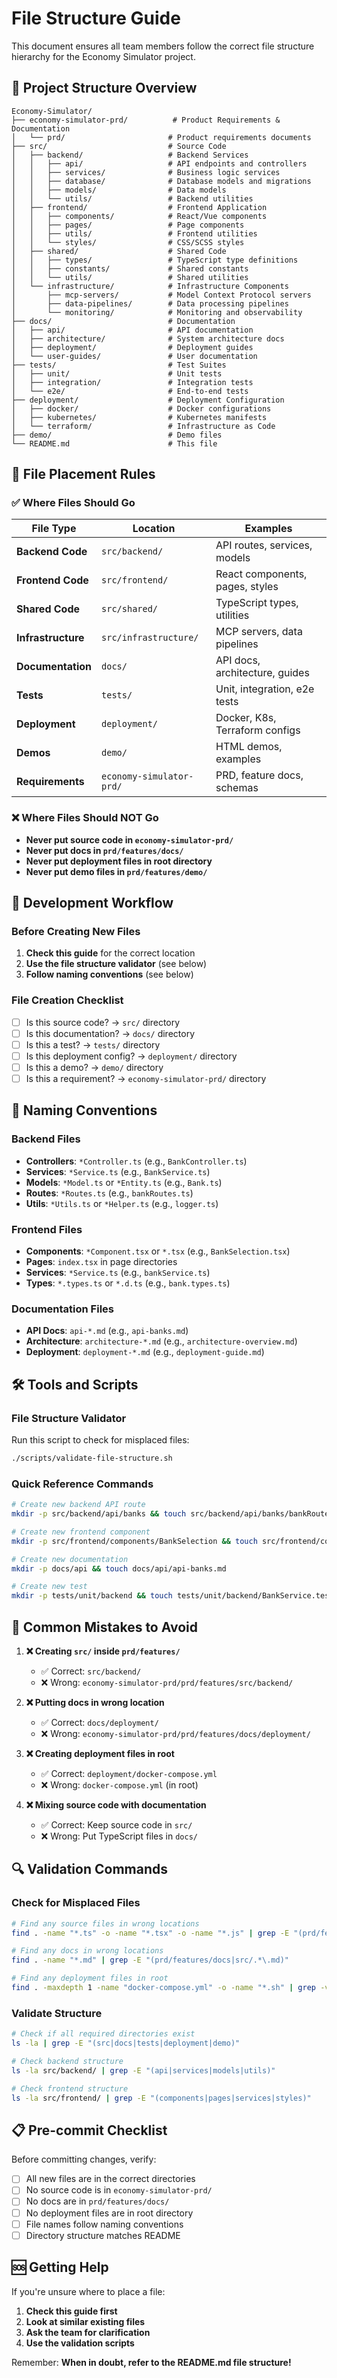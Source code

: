 # File Structure Guide

This document ensures all team members follow the correct file structure hierarchy for the Economy Simulator project.

## 📁 Project Structure Overview

```
Economy-Simulator/
├── economy-simulator-prd/          # Product Requirements & Documentation
│   └── prd/                       # Product requirements documents
├── src/                           # Source Code
│   ├── backend/                   # Backend Services
│   │   ├── api/                   # API endpoints and controllers
│   │   ├── services/              # Business logic services
│   │   ├── database/              # Database models and migrations
│   │   ├── models/                # Data models
│   │   └── utils/                 # Backend utilities
│   ├── frontend/                  # Frontend Application
│   │   ├── components/            # React/Vue components
│   │   ├── pages/                 # Page components
│   │   ├── utils/                 # Frontend utilities
│   │   └── styles/                # CSS/SCSS styles
│   ├── shared/                    # Shared Code
│   │   ├── types/                 # TypeScript type definitions
│   │   ├── constants/             # Shared constants
│   │   └── utils/                 # Shared utilities
│   └── infrastructure/            # Infrastructure Components
│       ├── mcp-servers/           # Model Context Protocol servers
│       ├── data-pipelines/        # Data processing pipelines
│       └── monitoring/            # Monitoring and observability
├── docs/                          # Documentation
│   ├── api/                       # API documentation
│   ├── architecture/              # System architecture docs
│   ├── deployment/                # Deployment guides
│   └── user-guides/               # User documentation
├── tests/                         # Test Suites
│   ├── unit/                      # Unit tests
│   ├── integration/               # Integration tests
│   └── e2e/                       # End-to-end tests
├── deployment/                    # Deployment Configuration
│   ├── docker/                    # Docker configurations
│   ├── kubernetes/                # Kubernetes manifests
│   └── terraform/                 # Infrastructure as Code
├── demo/                          # Demo files
└── README.md                      # This file
```

## 🎯 File Placement Rules

### ✅ Where Files Should Go

| File Type | Location | Examples |
|-----------|----------|----------|
| **Backend Code** | `src/backend/` | API routes, services, models |
| **Frontend Code** | `src/frontend/` | React components, pages, styles |
| **Shared Code** | `src/shared/` | TypeScript types, utilities |
| **Infrastructure** | `src/infrastructure/` | MCP servers, data pipelines |
| **Documentation** | `docs/` | API docs, architecture, guides |
| **Tests** | `tests/` | Unit, integration, e2e tests |
| **Deployment** | `deployment/` | Docker, K8s, Terraform configs |
| **Demos** | `demo/` | HTML demos, examples |
| **Requirements** | `economy-simulator-prd/` | PRD, feature docs, schemas |

### ❌ Where Files Should NOT Go

- **Never put source code in `economy-simulator-prd/`**
- **Never put docs in `prd/features/docs/`**
- **Never put deployment files in root directory**
- **Never put demo files in `prd/features/demo/`**

## 🔧 Development Workflow

### Before Creating New Files

1. **Check this guide** for the correct location
2. **Use the file structure validator** (see below)
3. **Follow naming conventions** (see below)

### File Creation Checklist

- [ ] Is this source code? → `src/` directory
- [ ] Is this documentation? → `docs/` directory  
- [ ] Is this a test? → `tests/` directory
- [ ] Is this deployment config? → `deployment/` directory
- [ ] Is this a demo? → `demo/` directory
- [ ] Is this a requirement? → `economy-simulator-prd/` directory

## 📝 Naming Conventions

### Backend Files
- **Controllers**: `*Controller.ts` (e.g., `BankController.ts`)
- **Services**: `*Service.ts` (e.g., `BankService.ts`)
- **Models**: `*Model.ts` or `*Entity.ts` (e.g., `Bank.ts`)
- **Routes**: `*Routes.ts` (e.g., `bankRoutes.ts`)
- **Utils**: `*Utils.ts` or `*Helper.ts` (e.g., `logger.ts`)

### Frontend Files
- **Components**: `*Component.tsx` or `*.tsx` (e.g., `BankSelection.tsx`)
- **Pages**: `index.tsx` in page directories
- **Services**: `*Service.ts` (e.g., `bankService.ts`)
- **Types**: `*.types.ts` or `*.d.ts` (e.g., `bank.types.ts`)

### Documentation Files
- **API Docs**: `api-*.md` (e.g., `api-banks.md`)
- **Architecture**: `architecture-*.md` (e.g., `architecture-overview.md`)
- **Deployment**: `deployment-*.md` (e.g., `deployment-guide.md`)

## 🛠️ Tools and Scripts

### File Structure Validator

Run this script to check for misplaced files:

```bash
./scripts/validate-file-structure.sh
```

### Quick Reference Commands

```bash
# Create new backend API route
mkdir -p src/backend/api/banks && touch src/backend/api/banks/bankRoutes.ts

# Create new frontend component
mkdir -p src/frontend/components/BankSelection && touch src/frontend/components/BankSelection/BankSelection.tsx

# Create new documentation
mkdir -p docs/api && touch docs/api/api-banks.md

# Create new test
mkdir -p tests/unit/backend && touch tests/unit/backend/BankService.test.ts
```

## 🚨 Common Mistakes to Avoid

1. **❌ Creating `src/` inside `prd/features/`**
   - ✅ Correct: `src/backend/`
   - ❌ Wrong: `economy-simulator-prd/prd/features/src/backend/`

2. **❌ Putting docs in wrong location**
   - ✅ Correct: `docs/deployment/`
   - ❌ Wrong: `economy-simulator-prd/prd/features/docs/deployment/`

3. **❌ Creating deployment files in root**
   - ✅ Correct: `deployment/docker-compose.yml`
   - ❌ Wrong: `docker-compose.yml` (in root)

4. **❌ Mixing source code with documentation**
   - ✅ Correct: Keep source code in `src/`
   - ❌ Wrong: Put TypeScript files in `docs/`

## 🔍 Validation Commands

### Check for Misplaced Files

```bash
# Find any source files in wrong locations
find . -name "*.ts" -o -name "*.tsx" -o -name "*.js" | grep -E "(prd/features/src|docs/.*\.ts|demo/.*\.ts)"

# Find any docs in wrong locations  
find . -name "*.md" | grep -E "(prd/features/docs|src/.*\.md)"

# Find any deployment files in root
find . -maxdepth 1 -name "docker-compose.yml" -o -name "*.sh" | grep -v "README"
```

### Validate Structure

```bash
# Check if all required directories exist
ls -la | grep -E "(src|docs|tests|deployment|demo)"

# Check backend structure
ls -la src/backend/ | grep -E "(api|services|models|utils)"

# Check frontend structure  
ls -la src/frontend/ | grep -E "(components|pages|services|styles)"
```

## 📋 Pre-commit Checklist

Before committing changes, verify:

- [ ] All new files are in the correct directories
- [ ] No source code is in `economy-simulator-prd/`
- [ ] No docs are in `prd/features/docs/`
- [ ] No deployment files are in root directory
- [ ] File names follow naming conventions
- [ ] Directory structure matches README

## 🆘 Getting Help

If you're unsure where to place a file:

1. **Check this guide first**
2. **Look at similar existing files**
3. **Ask the team for clarification**
4. **Use the validation scripts**

Remember: **When in doubt, refer to the README.md file structure!** 